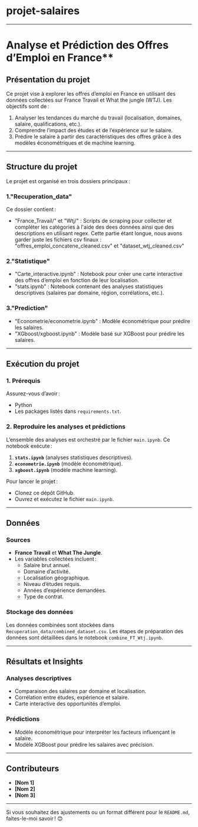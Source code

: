 # projet-salaires

---
# Analyse et Prédiction des Offres d’Emploi en France**
## Présentation du projet
Ce projet vise à explorer les offres d’emploi en France en utilisant des données collectées sur France Travail et What the jungle (WTJ). 
Les objectifs sont de :
1. Analyser les tendances du marché du travail (localisation, domaines, salaire, qualifications, etc.).
2. Comprendre l’impact des études et de l’expérience sur le salaire.
3. Prédire le salaire à partir des caractéristiques des offres grâce à des modèles économétriques et de machine learning.

---
## Structure du projet
Le projet est organisé en trois dossiers principaux :

### 1."Recuperation_data"
Ce dossier contient :
- "France_Travail/" et "Wtj/" : Scripts de scraping pour collecter et compléter les catégories à l'aide des dees données ainsi que des descriptions en utilisant regex. Cette partie étant longue, nous avons garder juste les fichiers csv finaux : "offres_emploi_concatene_cleaned.csv" et "dataset_wtj_cleaned.csv"

### 2."Statistique"
- "Carte_interactive.ipynb" : Notebook pour créer une carte interactive des offres d’emploi en fonction de leur localisation.
- "stats.ipynb" : Notebook contenant des analyses statistiques descriptives (salaires par domaine, région, corrélations, etc.).

### 3."Prediction"
- "Econometrie/econometrie.ipynb" : Modèle économétrique pour prédire les salaires.
- "XGboost/xgboost.ipynb" : Modèle basé sur XGBoost pour prédire les salaires.

---

## Exécution du projet

### 1. Prérequis
Assurez-vous d’avoir :
- Python
- Les packages listés dans `requirements.txt`.

### **2. Reproduire les analyses et prédictions**
L’ensemble des analyses est orchestré par le fichier `main.ipynb`. Ce notebook exécute :
1. **`stats.ipynb`** (analyses statistiques descriptives).
2. **`econometrie.ipynb`** (modèle économétrique).
3. **`xgboost.ipynb`** (modèle machine learning).

Pour lancer le projet :
- Clonez ce dépôt GitHub.
- Ouvrez et exécutez le fichier `main.ipynb`.

---

## **Données**
### **Sources**
- **France Travail** et **What The Jungle**.
- Les variables collectées incluent :  
  - Salaire brut annuel.
  - Domaine d’activité.
  - Localisation géographique.
  - Niveau d’études requis.
  - Années d’expérience demandées.
  - Type de contrat.

### **Stockage des données**
Les données combinées sont stockées dans `Recuperation_data/combined_dataset.csv`. Les étapes de préparation des données sont détaillées dans le notebook `combine_FT_Wtj.ipynb`.

---

## **Résultats et Insights**
### **Analyses descriptives**
- Comparaison des salaires par domaine et localisation.
- Corrélation entre études, expérience et salaire.
- Carte interactive des opportunités d’emploi.

### **Prédictions**
- Modèle économétrique pour interpréter les facteurs influençant le salaire.
- Modèle XGBoost pour prédire les salaires avec précision.

---

## **Contributeurs**
- **[Nom 1]**  
- **[Nom 2]**  
- **[Nom 3]**

---

Si vous souhaitez des ajustements ou un format différent pour le `README.md`, faites-le-moi savoir ! 😊